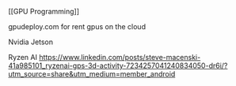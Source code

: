 [[GPU Programming]]

gpudeploy.com
for rent gpus on the cloud

Nvidia Jetson

Ryzen AI
https://www.linkedin.com/posts/steve-macenski-41a985101_ryzenai-gps-3d-activity-7234257041240834050-dr6i/?utm_source=share&utm_medium=member_android
